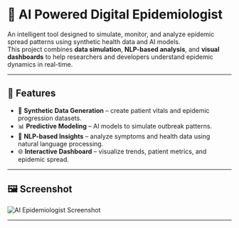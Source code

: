 # 🧠 AI Powered Digital Epidemiologist  

An intelligent tool designed to simulate, monitor, and analyze epidemic spread patterns using synthetic health data and AI models.  
This project combines **data simulation**, **NLP-based analysis**, and **visual dashboards** to help researchers and developers understand epidemic dynamics in real-time.  

---

## 🚀 Features  
- 🔬 **Synthetic Data Generation** – create patient vitals and epidemic progression datasets.  
- 📊 **Predictive Modeling** – AI models to simulate outbreak patterns.  
- 💬 **NLP-based Insights** – analyze symptoms and health data using natural language processing.  
- 🌐 **Interactive Dashboard** – visualize trends, patient metrics, and epidemic spread.  

---

## 🖼️ Screenshot  

![AI Epidemiologist Screenshot](1.png)  


---
